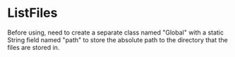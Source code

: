 # ListFiles

Before using, need to create a separate class named "Global" with a static String field named "path" to store the absolute path to the directory that the files are stored in.
